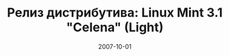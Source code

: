 ---
layout: post
title: "Релиз дистрибутива: Linux Mint 3.1 \"Celena\" (Light)"
date: 2007-10-01   
---